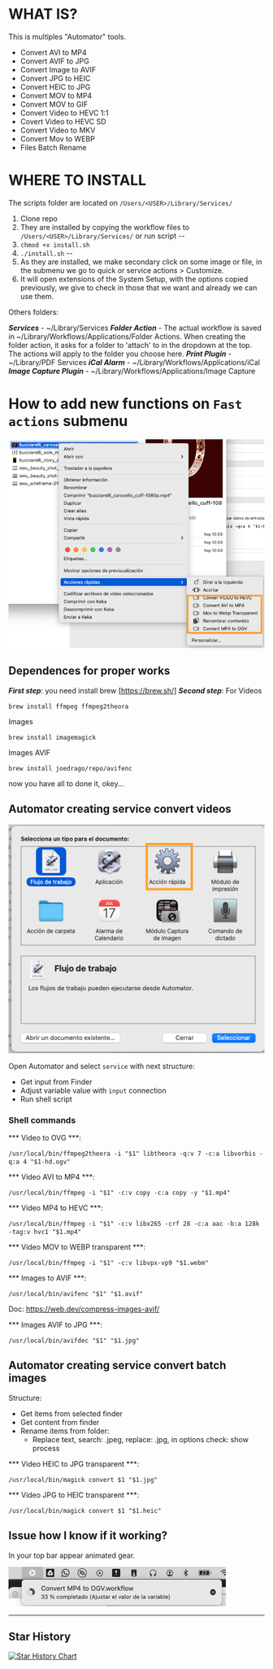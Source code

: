 # WHAT IS?

This is multiples "Automator" tools.

- Convert AVI to MP4
- Convert AVIF to JPG
- Convert Image to AVIF
- Convert JPG to HEIC
- Convert HEIC to JPG
- Convert MOV to MP4
- Convert MOV to GIF
- Convert Video to HEVC 1:1
- Covert Video to HEVC SD
- Convert Video to MKV
- Convert Mov to WEBP
- Files Batch Rename


# WHERE TO INSTALL

The scripts folder are located on `/Users/<USER>/Library/Services/`


1) Clone repo
2) They are installed by copying the workflow files to `/Users/<USER>/Library/Services/` or run script
--  
3) `chmod +x install.sh `
4) `./install.sh`
--
5) As they are installed, we make secondary click on some image or file, in the submenu we go to quick or service actions > Customize.
6) It will open extensions of the System Setup, with the options copied previously, we give to check in those that we want and already we can use them.


Others folders:

***Services*** - ~/Library/Services
***Folder Action*** - The actual workflow is saved in ~/Library/Workflows/Applications/Folder Actions. When creating the folder action, it asks for a folder to 'attach' to in the dropdown at the top. The actions will apply to the folder you choose here.
***Print Plugin*** - ~/Library/PDF Services
***iCal Alarm*** - ~/Library/Workflows/Applications/iCal
***Image Capture Plugin*** - ~/Library/Workflows/Applications/Image Capture

# How to add new functions on `Fast actions` submenu
![Acciones rapidas submenu][image1]

## Dependences for proper works

***First step***: you need install brew [https://brew.sh/]
***Second step***: 
For Videos
```shell
brew install ffmpeg ffmpeg2theora
```

Images
```shell
brew install imagemagick
```

Images AVIF
```shell
brew install joedrago/repo/avifenc
```

now you have all to done it, okey...

## Automator creating service convert videos
![Acciones rapidas submenu][image2]

Open Automator and select `service` with next structure:

* Get input from Finder
* Adjust variable value with `input` connection
* Run shell script

### Shell commands

*** Video to OVG ***: 
```shell 
/usr/local/bin/ffmpeg2theora -i "$1" libtheora -q:v 7 -c:a libvorbis -q:a 4 "$1-hd.ogv"
```

*** Video AVI to MP4 ***:
```shell
/usr/local/bin/ffmpeg -i "$1" -c:v copy -c:a copy -y "$1.mp4"
```

*** Video MP4 to HEVC ***:
```shell
/usr/local/bin/ffmpeg -i "$1" -c:v libx265 -crf 28 -c:a aac -b:a 128k -tag:v hvc1 "$1.mp4"
```

*** Video MOV to WEBP transparent ***:
```shell
/usr/local/bin/ffmpeg -i "$1" -c:v libvpx-vp9 "$1.webm"
```

*** Images to AVIF ***:
```shell
/usr/local/bin/avifenc "$1" "$1.avif"
```
Doc: https://web.dev/compress-images-avif/

*** Images AVIF to JPG ***:
```shell
/usr/local/bin/avifdec "$1" "$1.jpg"
```

## Automator creating service convert batch images

Structure:
* Get items from selected finder
* Get content from finder
* Rename items from folder:
  * Replace text, search: .jpeg, replace: .jpg, in options check: show process

*** Video HEIC to JPG transparent ***:
```shell
/usr/local/bin/magick convert $1 "$1.jpg"
```

*** Video JPG to HEIC transparent ***:
```shell
/usr/local/bin/magick convert $1 "$1.heic"
```

## Issue how I know if it working?

In your top bar appear animated gear.

![Acciones rapidas submenu][image3]


[image1]: images/image_1.png
[image2]: images/image_2_automator.png
[image3]: images/image_3_process.png

---

## Star History

[![Star History Chart](https://api.star-history.com/svg?repos=klich3/OSX-Automator-custom-actions&type=Date)](https://star-history.com/#klich3/OSX-Automator-custom-actions&Date)
